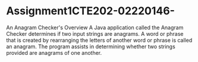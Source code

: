 # Assignment1CTE202-02220146-
An Anagram Checker's Overview
A Java application called the Anagram Checker determines if two input strings are anagrams. 
A word or phrase that is created by rearranging the letters of another word or phrase is called an anagram.
The program assists in determining whether two strings provided are anagrams of one another.
